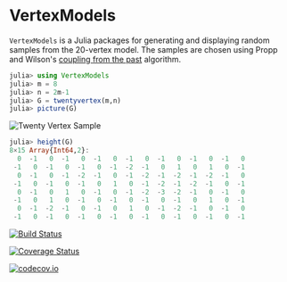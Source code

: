 # VertexModels

`VertexModels` is a Julia packages for generating and displaying random samples from the 20-vertex model. The samples are chosen using Propp and Wilson's [coupling from the past](https://en.wikipedia.org/wiki/Coupling_from_the_past) algorithm.

```julia
julia> using VertexModels
julia> m = 8
julia> n = 2m-1
julia> G = twentyvertex(m,n)
julia> picture(G)
```
![Twenty Vertex Sample](https://github.com/sswatson/VertexModels.jl/blob/master/images/twentyvertex.png)

```julia
julia> height(G)
8×15 Array{Int64,2}:
  0  -1   0  -1   0  -1   0  -1   0  -1   0  -1   0  -1   0
 -1   0  -1   0  -1   0  -1  -2  -1   0   1   0   1   0  -1
  0  -1   0  -1  -2  -1   0  -1  -2  -1  -2  -1  -2  -1   0
 -1   0  -1   0  -1   0   1   0  -1  -2  -1  -2  -1   0  -1
  0  -1   0   1   0  -1   0  -1  -2  -3  -2  -1   0  -1   0
 -1   0   1   0  -1   0  -1   0  -1   0  -1   0   1   0  -1
  0  -1  -2  -1   0  -1   0   1   0  -1  -2  -1   0  -1   0
 -1   0  -1   0  -1   0  -1   0  -1   0  -1   0  -1   0  -1
```

[![Build Status](https://travis-ci.org/sswatson/VertexModels.jl.svg?branch=master)](https://travis-ci.org/sswatson/VertexModels.jl)

[![Coverage Status](https://coveralls.io/repos/sswatson/VertexModels.jl/badge.svg?branch=master&service=github)](https://coveralls.io/github/sswatson/VertexModels.jl?branch=master)

[![codecov.io](http://codecov.io/github/sswatson/VertexModels.jl/coverage.svg?branch=master)](http://codecov.io/github/sswatson/VertexModels.jl?branch=master)
